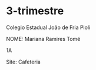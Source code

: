# 3-trimestre

Colegio Estadual João de Fria Pioli

NOME: Mariana Ramires Tomé

1A

Site: Cafeteria
